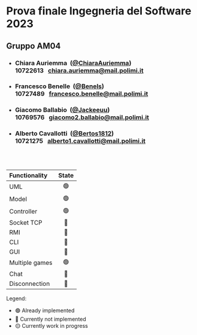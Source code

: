 # Prova finale Ingegneria del Software 2023

## Gruppo AM04

- ###  Chiara Auriemma &nbsp;([@ChiaraAuriemma](https://github.com/ChiaraAuriemma))<br> 10722613&nbsp;&nbsp; chiara.auriemma@mail.polimi.it

- ###  Francesco Benelle &nbsp;([@Benels](https://github.com/Benels))<br> 10727489&nbsp;&nbsp; francesco.benelle@mail.polimi.it

- ###  Giacomo Ballabio &nbsp;([@Jackeeuu](https://github.com/jakeeuu))<br> 10769576&nbsp;&nbsp; giacomo2.ballabio@mail.polimi.it

- ###  Alberto Cavallotti &nbsp;([@Bertos1812](https://github.com/Bertos1812))<br>  10721275&nbsp;&nbsp; alberto1.cavallotti@mail.polimi.it


<br><br>

| Functionality  |                       State                        |
|:---------------|:--------------------------------------------------:|
| UML            | 🟢 |
| Model          | 🟢 |
| Controller     | 🟢 |
| Socket TCP     | 🔴 |
| RMI            | 🔴 |
| CLI            | 🔴 |
| GUI            | 🔴 |
| Multiple games | 🟢 |
| Chat           | 🔴 |
| Disconnection  | 🔴 |


Legend: 
- 🟢 Already implemented 
- 🔴  Currently not implemented
- 🟡 Currently work in progress
